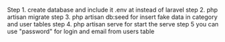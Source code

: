 Step 1. create database and include it .env at instead of laravel
step 2. php artisan migrate 
step 3. php artisan db:seed for insert fake data in category and user tables 
step 4. php artisan serve  for start the serve 
step 5 you can use "password" for login and email from users table


